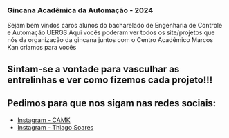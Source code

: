 ### Gincana Acadêmica da Automação - 2024
Sejam bem vindos caros alunos do bacharelado de Engenharia de Controle e Automação UERGS
Aqui vocês poderam ver todos os site/projetos que nós da organização da gincana juntos com o Centro Acadêmico Marcos Kan criamos para vocês

## Sintam-se a vontade para vasculhar as entrelinhas e ver como fizemos cada projeto!!!
## Pedimos para que nos sigam nas redes sociais:
-  [Instagram - CAMK](https://www.instagram.com/camkuergs/)
-  [Instagram - Thiago Soares](https://www.instagram.com/https_s_silveira/)
